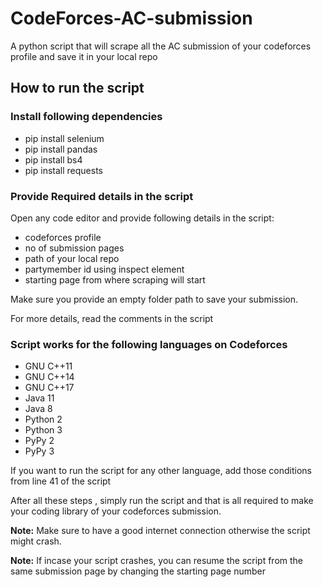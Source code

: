# CodeForces-AC-submission
A python script that will scrape all the AC submission of your codeforces profile and save it in your local repo

## How to run the script

### Install following dependencies
- pip install selenium  
- pip install pandas
- pip install bs4  
- pip install requests

### Provide Required details in the script
Open any code editor and provide following details in the script:
- codeforces profile
- no of submission pages 
- path of your local repo 
- partymember id using inspect element
- starting page from where scraping will start

Make sure you provide an empty folder path to save your submission.

For more details, read the comments in the script

### Script works for the following languages on Codeforces
- GNU C++11
- GNU C++14
- GNU C++17
- Java 11
- Java 8
- Python 2
- Python 3
- PyPy 2
- PyPy 3

If you want to run the script for any other language, add those conditions from line 41 of the script

After all these steps , simply run the script and that is all required to make your coding library of your codeforces submission. 

**Note:** Make sure to have a good internet connection otherwise the script might crash.

**Note:** If incase your script crashes, you can resume the script from the same submission page by changing the starting page number 

